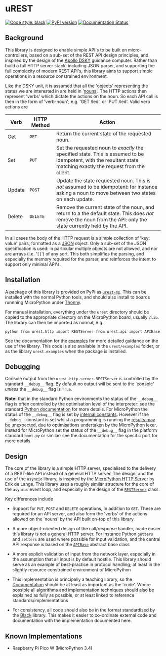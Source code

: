 uREST
=====

[![Code style: black](https://img.shields.io/badge/code%20style-black-000000.svg)](https://github.com/psf/black)
[![PyPI version](https://badge.fury.io/py/urest-mp.svg)](https://badge.fury.io/py/urest-mp)
[![Documentation Status](https://readthedocs.org/projects/urest/badge/?version=latest)](https://urest.readthedocs.io/en/latest/?badge=latest)

Background
----------

This library is designed to enable simple API's to be built on
micro-controllers, based on a sub-set of the REST API design principles, and
inspired by the design of the [Apollo
DSKY](https://history-computer.com/apollo-guidance-computer/) guidance computer.
Rather than build a full HTTP server stack, including JSON parser, and
supporting the full complexity of modern REST API's, this library aims to
support simple operations in a resource constrained environment.

Like the DSKY unit, it is assumed that all the 'objects' representing the states
we are interested in are held in
'[nouns](https://dlove24.github.io/urest/urest/api/base.html)'. The HTTP actions
then represent 'verbs' which dictate the actions on the noun. So each API call
is then in the form of 'verb-noun'; e.g. 'GET /led', or 'PUT /led'. Valid verb
actions are

| Verb   | HTTP Method | Action                                                                                                                                                            |
|--------|-------------|-------------------------------------------------------------------------------------------------------------------------------------------------------------------|
| Get    | `GET`       | Return the current state of the requested noun.                                                                                                                   |
| Set    | `PUT`       | Set the requested noun to *exactly* the specified state. This is assumed to be idempotent, with the resultant state matching exactly the request from the client. |
| Update | `POST`      | Update the state requested noun. This is *not* assumed to be idempotent: for instance asking a noun to move between two states on each update.                    |
| Delete | `DELETE`    | Remove the current state of the noun, and return to a the default state. This does *not* remove the noun from the API: only the state currently held by the API.  |

In all cases the body of the HTTP request is a simple collection of 'key: value'
pairs, formatted as a [JSON](https://www.json.org/json-en.html) object. Only a
sub-set of the JSON specification is used: in particular multiple objects are
not allowed, and nor are arrays (i.e. '`[]`') of any sort. This both simplifies
the parsing, and especially the memory required for the parser, and reinforces
the intent to support only minimal API's.

Installation
------------

A package of this library is provided on PyPi as
[`urest-mp`](https://pypi.org/project/urest-mp/). This can be installed with the
normal Python tools, and should also install to boards runnning MicroPython
under [Thonny](https://thonny.org/).

For manual installation, everything under the `urest` directory should be copied
to the appropriate directory on the MicroPython board, usually `/lib`. The
library can then be imported as normal, e.g.

```python from urest.http import RESTServer from urest.api import APIBase ```

See the documentation for the
[examples](https://dlove24.github.io/urest/urest/examples/index.html) for more
detailed guidance on the use of the library. This code is also available in the
`urest/examples` folder, or as the library `urest.examples` when the package is
installed.

Debugging
---------

Console output from the `urest.http.server.RESTServer` is controlled by the
standard `__debug__` flag. By default no output will be sent to the 'console'
_unless_ the `__debug__` flag is `True`.

**Note:** that in the standard Python environments the status of the `__debug__`
flag is often controlled by the optimisation level of the interpreter: see the
standard [Python documentation](https://docs.python.org/3/using/cmdline.html#cmdoption-O)
for more details. For MicroPython the status of the `__debug__` flag is set by
[internal constants](https://docs.micropython.org/en/latest/library/micropython.html#micropython.opt_level).
However if the `__debug__` constant is set whilst a programming is running the
[results may be unexpected](https://forum.micropython.org/viewtopic.php?t=6839),
due to optimisations undertaken by the MicroPython lexer. Instead for MicroPython set
the status of the `__debug__` flag in the platform standard `boot.py` or
similar: see the documentation for the specific port for more details.

Design
------

The core of the library is a simple HTTP server, specialised to the delivery of
a REST-like API instead of a general HTTP server. The design, and the use of the
`asyncio` library, is inspired by the [MicroPython HTTP
Server](https://github.com/erikdelange/MicroPython-HTTP-Server) by Erik de
Lange. This library uses a roughly similar structure for the core of the
`asyncio` event loop, and especially in the design of the
[`RESTServer`](https://dlove24.github.io/urest/urest/http/server.html) class.

Key differences include

*   Support for `PUT`, `POST` and `DELETE` operations, in addition to `GET`.
These are required for an API server, and also form the 'verbs' of the actions
allowed on the 'nouns' by the API built on-top of this library.

*   A more object-oriented design of the call/response handler, made easier this
library is *not* a general HTTP server. For instance Python `getters` and
`setters` are used where possible for input validation, and the central API
response is based on the
[`APIBase`](https://dlove24.github.io/urest/urest/api/base.html) abstract base
class

*   A more explicit validation of input from the network layer, especially in
the assumption that all input is by default hostile. This library should serve
as an example of best-practice in protocol handling; at least in the slightly
resource constrained environment of MicroPython

*   This implementation is principally a teaching library, so the
[Documentation](https://dlove24.github.io/urest/urest) should be at least as
important as the 'code'. Where possible all algorithms and implementation
techniques should also be explained as fully as possible, or at least linked to
reference standards/implementations

*   For consistency, all code should also be in the format standardised by the
[Black](https://github.com/psf/black) library. This makes it easier to
co-ordinate external code and documentation with the implementation documented
here.

Known Implementations
---------------------

*   Raspberry Pi Pico W (MicroPython 3.4)
